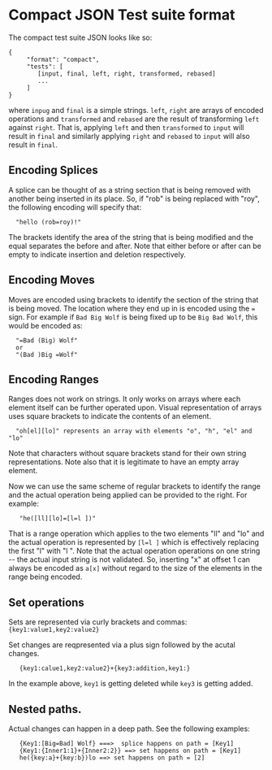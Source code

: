 # Compact JSON Test suite format

The compact test suite JSON looks like so:

```
{
     "format": "compact",
     "tests": [
        [input, final, left, right, transformed, rebased]
        ...
     ]
}
```

where `inpug` and `final` is a simple strings.  `left`, `right` are
arrays of encoded operations and `transformed` and `rebased` are the
result of transforming `left` against `right`.  That is, applying
`left` and then `transformed` to `input` will result in `final` and
similarly applying `right` and `rebased` to `input` will also result
in `final`.

## Encoding Splices

A splice can be thought of as a string section that is being removed
with another being inserted in its place.  So, if "rob" is being
replaced with "roy", the following encoding will specify that:

```
  "hello (rob=roy)!"
```

The brackets identify the area of the string that is being
modified and the equal separates the before and after.  Note that
either before or after can be empty to indicate insertion and deletion
respectively.

## Encoding Moves

Moves are encoded using brackets to identify the section of
the string that is being moved.  The location where they end up in is
encoded using the `=` sign.  For example if `Bad Big Wolf` is being
fixed up to be `Big Bad Wolf`, this would be encoded as:

```
  "=Bad (Big) Wolf"
  or
  "(Bad )Big =Wolf"
```

## Encoding Ranges

Ranges does not work on strings.  It only works on arrays where each
element itself can be further operated upon. Visual representation of
arrays uses square brackets to indicate the contents of an element.

```
  "oh[el][lo]" represents an array with elements "o", "h", "el" and "lo"
```

Note that characters without square brackets stand for their own
string representations. Note also that it is legitimate to have an
empty array element.

Now we can use the same scheme of regular brackets to identify the
range and the actual operation being applied can be provided to the
right. For example:

```
   "he([ll][lo]=[l=l ])"
```

That is a range operation which applies to the two elements "ll" and
"lo" and the actual operation is represented by `[l=l ]` which is
effectively replacing the first "l" with "l ".  Note that the actual
operation operations on one string -- the actual input string is not
validated.  So, inserting "x" at offset 1 can always be encoded as
`a[x]` without regard to the size of the elements in the range being
encoded.

## Set operations

Sets are represented via curly brackets and commas:
`{key1:value1,key2:value2}`

Set changes are reqpresented via a plus sign followed by the acutal
changes.

```
   {key1:calue1,key2:value2}+{key3:addition,key1:}
```

In the example above, `key1` is getting deleted while `key3` is
getting added.

## Nested paths.

Actual changes can happen in a deep path.  See the following examples:

```
   {Key1:[Big=Bad] Wolf} ===>  splice happens on path = [Key1]
   {Key1:{Inner1:1}+{Inner2:2}} ==> set happens on path = [Key1]
   he({key:a}+{key:b})lo ==> set happens on path = [2]
```